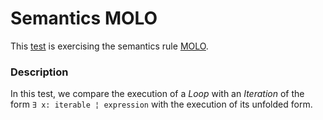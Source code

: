 # Semantics MOLO

This [test](.) is exercising the semantics rule [MOLO](../Readme.md).

### Description

In this test, we compare the execution of a *Loop* with an *Iteration* of the form `∃ x: iterable ¦ expression` with the execution of its unfolded form.

